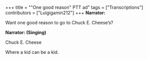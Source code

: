 +++
title = "\"One good reason\" PTT ad"
tags = ["Transcriptions"]
contributors = ["Luigigamin212"]
+++
**Narrator:**

Want one good reason to go to Chuck E. Cheese’s? 

**Narrator: (Singing)**

Chuck E. Cheese

Where a kid can be a kid. 
